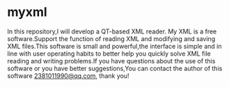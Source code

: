 # myxml
In this repository,I will develop a QT-based XML reader.
My XML is a free software.Support the function of reading XML and modifying and saving XML files.This software is small and powerful,the interface is simple and in line with user operating habits to better help you quickly solve XML file reading and writing problems.If you have questions about the use of this software or you have better suggestions,You can contact the author of this software 2381011990@qq.com, thank you!
